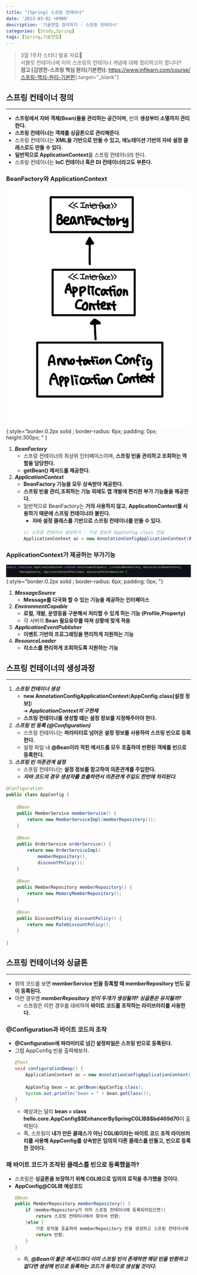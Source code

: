 ```yaml
---
title: "[Spring] 스프링 컨테이너"
date: '2023-03-02 +0900'
description: '기술면접 정리하기 - 스프링 컨테이너'
categories: [Study,Spring]
tags: [Spring,기술면접]
---
```


> 3월 1주차 스터디 발표 자료📖                                               
> 서블릿 컨테이너에 이어 스프링의 컨테이너 개념에 대해 정리하고자 합니다!!                
> **참고 [김영한-스프링 핵심 원리(기본편)]:** <https://www.inflearn.com/course/스프링-핵심-원리-기본편>{:target="_blank"}

## **스프링 컨테이너 정의** ##
---
- **스프링에서 자바 객체(Bean)들을 관리하는 공간이며,** 빈의 **생성부터 소멸까지 관리한다.**
- **스프링 컨테이너는 객체를 싱글톤으로 관리해준다.** 
- 스프링 컨테이너는 **XML을 기반으로 만들 수 있고, 애노테이션 기반의 자바 설정 클래스로도 만들 수 있다.**
- **일반적으로 ApplicationContext**를 스프링 컨테이너라 한다.  
- 스프링 컨테이너는 **IoC 컨테이너 혹은 DI 컨테이너라고도 부른다.**

### **BeanFactory와 ApplicationContext** ###
![스프링 컨테이너 상속도](/assets/img/beanfactory.jpg){:style="border:0.2px solid ; border-radius: 6px; padding: 0px; height:300px; " }
1. ***BeanFactory***
    - 스프링 컨테이너의 최상위 인터페이스이며, **스프링 빈을 관리하고 조회하는 역할을 담당한다.**
    - **getBean() 메서드를 제공한다.**
2. ***ApplicationContext***
    - **BeanFactory 기능을 모두 상속받아 제공한다.**
    - **스프링 빈을 관리,조회하는 기능 외에도 앱 개발에 편리한 부가 기능들을 제공한다.**
    - 일반적으로 BeanFactory는 **거의 사용하지 않고**, **ApplicationContext를 사용하기 때문에 스프링 컨테이너라 불린다.**
        - **자바 설정 클래스를 기반으로 스프링 컨테이너를 만들 수 있다.**
        ```java
        // 스프링 컨테이너 생성하기 - 구성 정보로 AppConfig.class 전달
        ApplicationContext ac = new AnnotationConfigApplicationContext(AppConfig.class);
        ```

### **ApplicationContext가 제공하는 부가기능** ###
![스프링 컨테이너 상속도](/assets/img/%EC%8A%A4%ED%94%84%EB%A7%81%EC%BB%A8%ED%85%8C%EC%9D%B4%EB%84%88-%EC%83%81%EC%86%8D%EB%8F%84.png){:style="border:0.2px solid ; border-radius: 6px; padding: 0px; "}
1. ***MessageSource***
    - **Message를 다국화 할 수 있는 기능을 제공하는 인터페이스**
2. ***EnvironmentCopable***
    - **로컬, 개발, 운영등을 구분해서 처리할 수 있게 하는 기능 (Profile,Property)**
    - 각 서버의 **Bean 필요유무를 따져 상황에 맞게 적용**
3. ***ApplicationEventPublisher***
    - **이벤트 기반의 프로그래밍을 편리하게 지원하는 기능**
4. ***ResourceLoader***
    - **리소스를 편리하게 조회하도록 지원하는 기능**

## **스프링 컨테이너의 생성과정** ##
---
1. ***스프링 컨테이너 생성***
    - **new AnnotationConfigApplicationContext**(**AppConfig.class[설정 정보]**)              
    ➔ ***ApplicationContext의 구현체***
    - **스프링 컨테이너를 생성할 떄는 설정 정보를 지정해주어야 한다.**
2. ***스프링 빈 등록 (@Configuration)***
    - 스프링 컨테이너는 **파라미터로 넘어온 설정 정보를 사용하여 스프링 빈으로 등록한다.**
    - 설정 파일 내 **@Bean이라 적힌 메서드를 모두 호출하여 반환된 객체를 빈으로 등록한다.**
3. ***스프링 빈 의존관계 설정***
    - 스프링 컨테이너는 **설정 정보를 참고하여 의존관계를 주입한다.**
    - ***자바 코드의 경우 생성자를 호출하면서 의존관계 주입도 한번에 처리된다.***

```java
@Configuration
public class AppConfig {

    @Bean
    public MemberService memberService() {
        return new MemberServiceImpl(memberRepository());
    }

    @Bean
    public OrderService orderService() {
        return new OrderServiceImpl(
            memberRepository(),
            discountPolicy());
    }

    @Bean
    public MemberRepository memberRepository() {
        return new MemoryMemberRepository();
    }

    @Bean
    public DiscountPolicy discountPolicy() {
        return new RateDiscountPolicy();
    }

}
```

## **스프링 컨테이너와 싱글톤** ##
---
- 위의 코드를 보면 **memberService 빈을 등록할 때 memberRepository 빈도 같이 등록된다.**
- 이런 경우엔 ***memberRepository 빈이 두개가 생성될까? 싱글톤은 유지될까?***
    - 스프링은 이런 경우를 대비하여 **바이트 코드를 조작하는 라이브러리를 사용한다.**

### **@Configuration과 바이트 코드의 조작** ###
- **@Configuration에 파라미터로 넘긴 설정파일은 스프링 빈으로 등록된다.**
- 그럼 AppConfig 빈을 출력해보자.
    ```java
    @Test
    void configurationDeep() {
        ApplicationContext ac = new AnnotationConfigApplicationContext(AppConfig.class);

        AppConfig bean = ac.getBean(AppConfig.class);
        System.out.println("bean = " + bean.getClass());
    }
    ```
    - 예상과는 달리 **bean = class hello.core.AppConfig\$\$EnhancerBySpringCGLIB\$\$bd469d70**이 출력된다.
    - 즉, 스프링이 **내가 만든 클래스가 아닌 CGLIB이라는 바이트 코드 조작 라이브러리를 사용해 AppConfig를 상속받은 임의의 다른 클래스를 만들고, 빈으로 등록한 것이다.**

### **왜 바이트 코드가 조작된 클래스를 빈으로 등록했을까?** ###
- 스프링은 **싱글톤을 보장하기 위해 CGLIB으로 임의의 로직을 추가했을 것이다.**
- **AppConfig@CGLIB 예상코드**
    ```java
    @Bean
    public MemberRepository memberRepository() {
        if (memberRepository가 이미 스프링 컨테이너에 등록되어있으면){
            return 스프링 컨테이너에서 찾아서 반환;
        }else {
            기존 로직을 호출하여 memberRepository 빈을 생성하고 스프링 컨테이너에 등록
            return 반환;
        }
    }
    ```
    - 즉, ***@Bean이 붙은 메서드마다 이미 스프링 빈이 존재하면 해당 빈을 반환하고 없다면 생성해 빈으로 등록하는 코드가 동적으로 생성될 것이다.***